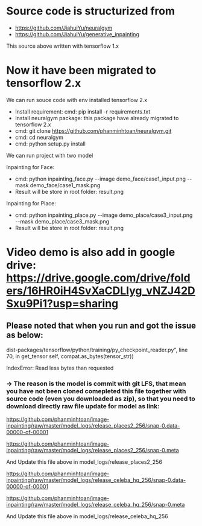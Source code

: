 # Source code is structurized from
- https://github.com/JiahuiYu/neuralgym
- https://github.com/JiahuiYu/generative_inpainting

This source above written with tensorflow 1.x

# Now it have been migrated to tensorflow 2.x
We can run souce code with env installed tensorflow 2.x
- Install requirement: cmd: pip install -r requirements.txt
- Install neuralgym package: this package have already migrated to tensorflow 2.x
- cmd: git clone https://github.com/phanminhtoan/neuralgym.git
- cmd: cd neuralgym
- cmd: python setup.py install

We can run project with two model

Inpainting for Face:
- cmd: python inpainting_face.py --image demo_face/case1_input.png --mask demo_face/case1_mask.png
- Result will be store in root folder: result.png

Inpainting for Place:
- cmd: python inpainting_place.py --image demo_place/case3_input.png --mask demo_place/case3_mask.png
- Result will be store in root folder: result.png

# Video demo is also add in google drive: https://drive.google.com/drive/folders/16HR0iH4SvXaCDLIyg_vNZJ42DSxu9Pi1?usp=sharing


## Please noted that when you run and got the issue as below:

dist-packages/tensorflow/python/training/py_checkpoint_reader.py", line 70, in get_tensor self, compat.as_bytes(tensor_str))

IndexError: Read less bytes than requested

### -> The reason is the model is commit with git LFS, that mean you have not been cloned comepleted this file together with source code (even you downloaded as zip), so that you need to download directly raw file update for model as link:

https://github.com/phanminhtoan/image-inpainting/raw/master/model_logs/release_places2_256/snap-0.data-00000-of-00001

https://github.com/phanminhtoan/image-inpainting/raw/master/model_logs/release_places2_256/snap-0.meta

And Update this file above in model_logs/release_places2_256

https://github.com/phanminhtoan/image-inpainting/raw/master/model_logs/release_celeba_hq_256/snap-0.data-00000-of-00001

https://github.com/phanminhtoan/image-inpainting/raw/master/model_logs/release_celeba_hq_256/snap-0.meta

And Update this file above in model_logs/release_celeba_hq_256


